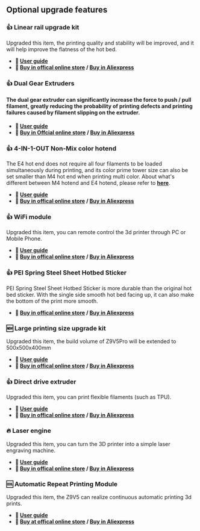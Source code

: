 ## Optional upgrade features
### :+1: Linear rail upgrade kit
Upgraded this item, the printing quality and stability will be improved, and it will help improve the flatness of the hot bed.
- **:book: [User guide](https://bit.ly/3qg5ht9)**  
- **:gift: [Buy in offical online store](https://bit.ly/43qQNVC) / [Buy in Aliexpress](https://www.aliexpress.us/item/1005005599988527.html)**

### :+1: Dual Gear Extruders
#### The dual gear extruder can significantly increase the force to push / pull filament, greatly reducing the probability of printing defects and printing failures caused by filament slipping on the extruder.
- **:book: [User guide](https://bit.ly/UM_BMG)**
- **:gift: [Buy in Offcial online store](https://bit.ly/46Vyd9H) / [Buy in Aliexpress](https://bit.ly/AE_4xBMG)**   

### :+1: 4-IN-1-OUT Non-Mix color hotend
The E4 hot end does not require all four filaments to be loaded simultaneously during printing, and its color prime tower size can also be set smaller than M4 hot end when printing multi color. About what's different between M4 hotend and E4 hotend, please refer to [**here**](https://github.com/ZONESTAR3D/Upgrade-kit-guide/tree/main/HOTEND#4-extruders-hotend).     
- **:book: [User guide](https://bit.ly/E4UserGuide)**
- **:gift: [Buy in offical online store](https://bit.ly/39qDtKp) / [Buy in Aliexpress](https://www.aliexpress.com/item/3256802765462947.html)**  

### :+1: WiFi module
Upgraded this item, you can remote control the 3d printer through PC or Mobile Phone.    
- **:book: [User guide](https://bit.ly/UM_WiFi)**    
- **:gift: [Buy in offical online store](https://bit.ly/3rB7mx1) / [Buy in Aliexpress](https://bit.ly/3i7aX4o)**   

### :+1: PEI Spring Steel Sheet Hotbed Sticker
PEI Spring Steel Sheet Hotbed Sticker is more durable than the original hot bed sticker. With the single side smooth hot bed facing up, it can also make the bottom of the print more smooth.
- **:gift: [Buy in offical online store](http://bit.ly/3GbI9Sr) / [Buy in Aliexpress](https://bit.ly/3VkmXOi)**  

### :new: Large printing size upgrade kit
Upgraded this item, the build volume of Z9V5Pro will be extended to 500x500x400mm
- **:book: [User guide](https://bit.ly/UK500Manual)**  
- **:gift: [Buy in offical online store](http://bit.ly/3ZMDJI0) / [Buy in Aliexpress](https://www.aliexpress.us/item/3256805439021576.html)**

### :+1: Direct drive extruder
Upgraded this item, you can print flexible filaments (such as TPU). 
- **:book: [User guide](https://bit.ly/UM_DDE)**
- **:gift: [Buy in offical online store](https://bit.ly/3CA0QvV) / [Buy in Aliexpress](https://bit.ly/3TZxkGp)**   

### :fire: Laser engine
Upgraded this item, you can turn the 3D printer into a simple laser engraving machine. 
- **:book: [User guide](https://bit.ly/LaserUserGuide)** 
- **:gift: [Buy in offical online store](http://bit.ly/3IbekCr) / [Buy in Aliexpress](http://bit.ly/3G3cJw1)**  

### :cool: Automatic Repeat Printing Module
Upgraded this item, the Z9V5 can realize continuous automatic printing 3d prints. 
- **:book: [User guide](https://bit.ly/UM_ARPM)**   
- **:gift: [Buy at offical online store](http://bit.ly/3Gsi5SS) / [Buy in Aliexpress](http://bit.ly/3Iff8Xg)**  
